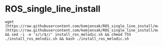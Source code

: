 # ROS_single_line_install


    wget [https://raw.githubusercontent.com/kemjensak/ROS_single_line_install/main/install_ros_melodic.sh](https://raw.githubusercontent.com/kemjensak/ROS_single_line_install/main/install_ros_melodic.sh) && sed -i -e 's/\r$//' install_ros_melodic.sh && chmod 755 ./install_ros_melodic.sh && bash ./install_ros_melodic.sh

